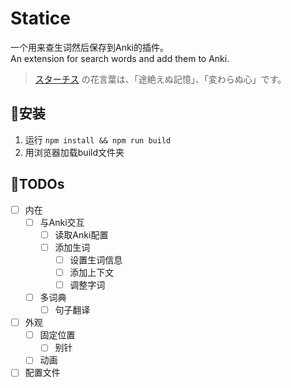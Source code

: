 # Statice

一个用来查生词然后保存到Anki的插件。  
An extension for search words and add them to Anki.  

> [スターチス](https://hanasaku-gift.com/language-of-flower/statice-2) の花言葉は、「途絶えぬ記憶」、「変わらぬ心」です。

## 💐安装

1. 运行 `npm install && npm run build`
2. 用浏览器加载build文件夹

## 🌱TODOs

- [ ] 内在
  - [ ] 与Anki交互
    - [ ] 读取Anki配置
    - [ ] 添加生词
      - [ ] 设置生词信息
      - [ ] 添加上下文
      - [ ] 调整字词
  - [ ] 多词典
    - [ ] 句子翻译
- [ ] 外观
  - [ ] 固定位置
    - [ ] 别针
  - [ ] 动画
- [ ] 配置文件